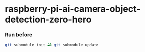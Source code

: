 # raspberry-pi-ai-camera-object-detection-zero-hero

### Run before

```bash
git submodule init && git submodule update
```